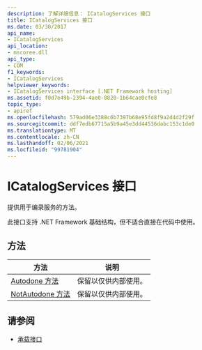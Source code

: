 ```yaml
---
description: 了解详细信息： ICatalogServices 接口
title: ICatalogServices 接口
ms.date: 03/30/2017
api_name:
- ICatalogServices
api_location:
- mscoree.dll
api_type:
- COM
f1_keywords:
- ICatalogServices
helpviewer_keywords:
- ICatalogServices interface [.NET Framework hosting]
ms.assetid: f0d7e49b-2394-4ae0-8820-1b64cae0cfe8
topic_type:
- apiref
ms.openlocfilehash: 579ad06e3388c6b7397b68e95fd8f9a2d4d2f29f
ms.sourcegitcommit: ddf7edb67715a5b9a45e3dd44536dabc153c1de0
ms.translationtype: MT
ms.contentlocale: zh-CN
ms.lasthandoff: 02/06/2021
ms.locfileid: "99781904"
---
```

# <a name="icatalogservices-interface"></a>ICatalogServices 接口

提供用于编录服务的方法。  
  
 此接口支持 .NET Framework 基础结构，但不适合直接在代码中使用。  
  
## <a name="methods"></a>方法  
  
|方法|说明|  
|------------|-----------------|  
|[Autodone 方法](icatalogservices-autodone-method.md)|保留以仅供内部使用。|  
|[NotAutodone 方法](icatalogservices-notautodone-method.md)|保留以仅供内部使用。|  
  
## <a name="see-also"></a>请参阅

- [承载接口](hosting-interfaces.md)
